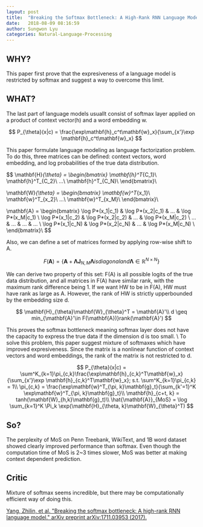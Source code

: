 ```yaml
---
layout: post
title:  "Breaking the Softmax Bottleneck: A High-Rank RNN Language Model"
date:   2018-08-09 08:16:59
author: Sungwon Lyu
categories: Natural-Language-Processing
---
```


## WHY? 
This paper first prove that the expresiveness of a language model is restricted by softmax and suggest a way to overcome this limit.

## WHAT?
The last part of language models usuallt consist of softmax layer applied on a product of context vector(h) and a word embedding w.

$$
P_{\theta}(x|c) = \frac{\exp\mathbf{h}_c^t\mathbf{w}_x}{\sum_{x'}\exp \mathbf{h}_c^t\mathbf{w}_x}
$$

This paper formulate language modeling as language factorization problem. To do this, three matrices can be defined: context vectors, word embedding, and log probabilities of the true data distribution. 

$$
\mathbf{H}_{\theta} = 
\begin{bmatrix}
\mathbf{h}^T_{C_1}\\ 
\mathbf{h}^T_{C_2}\\ 
...\\ 
\mathbf{h}^T_{C_N}\\ 
\end{bmatrix}\\

\mathbf{W}_{\theta} = 
\begin{bmatrix}
\mathbf{w}^T_{x_1}\\ 
\mathbf{w}^T_{x_2}\\ 
...\\ 
\mathbf{w}^T_{x_M}\\ 
\end{bmatrix}\\

\mathbf{A} = 
\begin{bmatrix}
\log P*(x_1|c_1) & \log P*(x_2|c_1) & ... & \log P*(x_M|c_1) \\ 
\log P*(x_1|c_2) & \log P*(x_2|c_2) & ... & \log P*(x_M|c_2) \\ 
... & ... & ... & ... \\ 
\log P*(x_1|c_N) & \log P*(x_2|c_N) & ... & \log P*(x_M|c_N) \\ 
\end{bmatrix}\\
$$

Also, we can define a set of matrices formed by applying row-wise shift to A.

$$
F(\mathbf{A}) = \{\mathbf{A} + \mathbf{\Lambda}\mathbf{J}_{N,M}\mathbf{\Lambda} is diagonal and \mathbf{\Lambda} \in \mathbb{R}^{N \times N}\}
$$

We can derive two property of this set: F(A) is all possible logits of the true data distribution, and all matrices in F(A) have similar rank, with the maximum rank difference being 1. If we want HW to be in F(A), HW must have rank as large as A. However, the rank of HW is strictly upperbounded by the embedding size d. 

$$
\mathbf{H}_{\theta}\mathbf{W}_{\theta}^T = \mathbf{A}'\\
d \geq min_{\mathbf{A}'\in F(\mathbf{A})}rank(\mathbf{A}')
$$

This proves the softmax bottleneck meaning softmax layer does not have the capacity to express the true data if the dimension d is too small. \\
To solve this problem, this paper suggest mixture of softmaxes which have improved expresiveness. Since the matrix is a nonlinear function of context vectors and word embeddings, the rank of the matrix is not restricted to d. 

$$
P_{\theta}(x|c) = \sum^K_{k=1}\pi_{c,k}\frac{\exp\mathbf{h}_{c,k}^T\mathbf{w}_x}{\sum_{x'}\exp \mathbf{h}_{c,k}^T\mathbf{w}_x}; s.t. \sum^K_{k=1}\pi_{c,k} = 1\\
\pi_{c,k} = \frac{\exp\mathbf{w}^T_{\pi, k}\mathbf{g}_t}{\sum_{k'=1}^K \exp\mathbf{w}^T_{\pi, k}\mathbf{g}_t}\\
\mathbf{h}_{c+t, k} = tanh(\mathbf{W}_{h,k}\mathbf{g}_t)\\
\hat{\mathbf{A}}_{MoS} = \log \sum_{k=1}^K \Pi_k \exp(\mathbf{H}_{\theta, k}\mathbf{W}_{\theta}^T)
$$

## So?
The perplexity of MoS on Penn Treebank, WikiText, and 1B word dataset showed clearly improved performance than softmax. Even though the computation time of MoS is 2~3 times slower, MoS was better at making context dependent prediction.

## Critic
Mixture of softmax seems incredible, but there may be computationally efficient way of doing this.

[Yang, Zhilin, et al. "Breaking the softmax bottleneck: A high-rank RNN language model." arXiv preprint arXiv:1711.03953 (2017).](https://arxiv.org/abs/1711.03953)